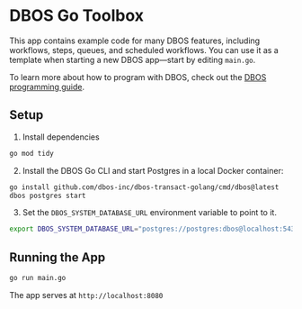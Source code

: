 # DBOS Go Toolbox

This app contains example code for many DBOS features, including workflows, steps, queues, and scheduled workflows.
You can use it as a template when starting a new DBOS app&mdash;start by editing `main.go`.

To learn more about how to program with DBOS, check out the [DBOS programming guide](https://docs.dbos.dev/golang/programming-guide).

## Setup

1. Install dependencies
```bash
go mod tidy
```

2. Install the DBOS Go CLI and start Postgres in a local Docker container:

```bash
go install github.com/dbos-inc/dbos-transact-golang/cmd/dbos@latest
dbos postgres start
```

3. Set the `DBOS_SYSTEM_DATABASE_URL` environment variable to point to it.
```bash
export DBOS_SYSTEM_DATABASE_URL="postgres://postgres:dbos@localhost:5432/widget_store_go"
```

## Running the App

```bash
go run main.go
```

The app serves at `http://localhost:8080`
